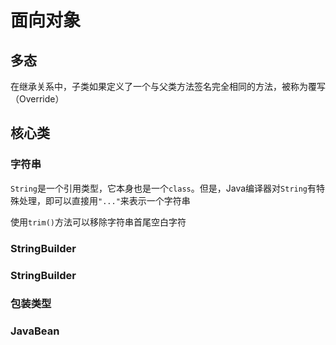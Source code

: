 # 面向对象



## 多态

在继承关系中，子类如果定义了一个与父类方法签名完全相同的方法，被称为覆写（Override） 







## 核心类

### 字符串

`String`是一个引用类型，它本身也是一个`class`。但是，Java编译器对`String`有特殊处理，即可以直接用`"..."`来表示一个字符串 

使用`trim()`方法可以移除字符串首尾空白字符 

### StringBuilder

### StringBuilder 

### 包装类型

### JavaBean

